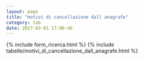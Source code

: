 ```yaml
---
layout: page
title: "motivi di cancellazione dall anagrafe"
category: tab
date: 2017-03-01 17:06:46
---
```


{% include form_ricerca.html %}
{% include tabelle/motivi_di_cancellazione_dall_anagrafe.html %}

